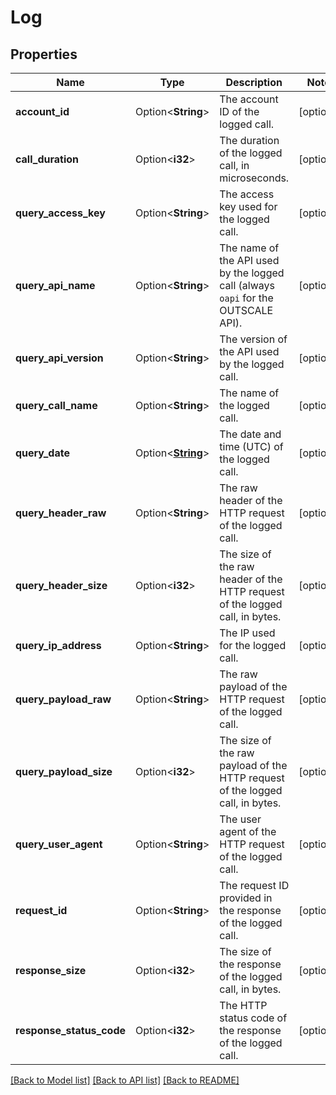 # Log

## Properties

Name | Type | Description | Notes
------------ | ------------- | ------------- | -------------
**account_id** | Option<**String**> | The account ID of the logged call. | [optional]
**call_duration** | Option<**i32**> | The duration of the logged call, in microseconds. | [optional]
**query_access_key** | Option<**String**> | The access key used for the logged call. | [optional]
**query_api_name** | Option<**String**> | The name of the API used by the logged call (always `oapi` for the OUTSCALE API). | [optional]
**query_api_version** | Option<**String**> | The version of the API used by the logged call. | [optional]
**query_call_name** | Option<**String**> | The name of the logged call. | [optional]
**query_date** | Option<[**String**](string.md)> | The date and time (UTC) of the logged call. | [optional]
**query_header_raw** | Option<**String**> | The raw header of the HTTP request of the logged call. | [optional]
**query_header_size** | Option<**i32**> | The size of the raw header of the HTTP request of the logged call, in bytes. | [optional]
**query_ip_address** | Option<**String**> | The IP used for the logged call. | [optional]
**query_payload_raw** | Option<**String**> | The raw payload of the HTTP request of the logged call. | [optional]
**query_payload_size** | Option<**i32**> | The size of the raw payload of the HTTP request of the logged call, in bytes. | [optional]
**query_user_agent** | Option<**String**> | The user agent of the HTTP request of the logged call. | [optional]
**request_id** | Option<**String**> | The request ID provided in the response of the logged call. | [optional]
**response_size** | Option<**i32**> | The size of the response of the logged call, in bytes. | [optional]
**response_status_code** | Option<**i32**> | The HTTP status code of the response of the logged call. | [optional]

[[Back to Model list]](../README.md#documentation-for-models) [[Back to API list]](../README.md#documentation-for-api-endpoints) [[Back to README]](../README.md)


